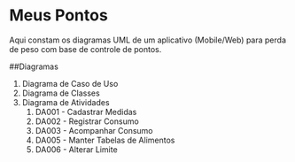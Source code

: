# Meus Pontos

Aqui constam os diagramas UML de um aplicativo (Mobile/Web) para perda de peso com base de controle de pontos.

##Diagramas

<ol>
   <li>Diagrama de Caso de Uso</li>
   <li>Diagrama de Classes</li>
   <li>Diagrama de Atividades
       <ol>
       	   <li>DA001 - Cadastrar Medidas</li>
       	   <li>DA002 - Registrar Consumo</li>
       	   <li>DA003 - Acompanhar Consumo</li>
       	   <li>DA005 - Manter Tabelas de Alimentos</li>
       	   <li>DA006 - Alterar Limite</li>
       </ol>
   </li>
</ol>
